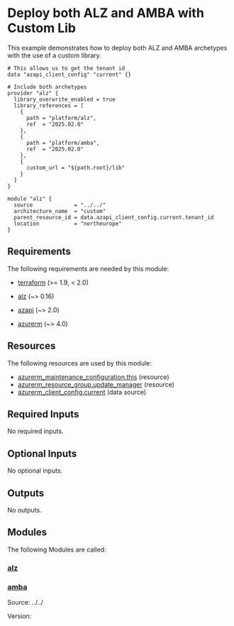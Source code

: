 <!-- BEGIN_TF_DOCS -->
# Deploy both ALZ and AMBA with Custom Lib

This example demonstrates how to deploy both ALZ and AMBA archetypes with the use of a custom library.

```hcl
# This allows us to get the tenant id
data "azapi_client_config" "current" {}

# Include both archetypes
provider "alz" {
  library_overwrite_enabled = true
  library_references = [
    {
      path = "platform/alz",
      ref  = "2025.02.0"
    },
    {
      path = "platform/amba",
      ref  = "2025.02.0"
    },
    {
      custom_url = "${path.root}/lib"
    }
  ]
}

module "alz" {
  source             = "../../"
  architecture_name  = "custom"
  parent_resource_id = data.azapi_client_config.current.tenant_id
  location           = "northeurope"
}
```

<!-- markdownlint-disable MD033 -->
## Requirements

The following requirements are needed by this module:

- <a name="requirement_terraform"></a> [terraform](#requirement\_terraform) (>= 1.9, < 2.0)

- <a name="requirement_alz"></a> [alz](#requirement\_alz) (~> 0.16)

- <a name="requirement_azapi"></a> [azapi](#requirement\_azapi) (~> 2.0)

- <a name="requirement_azurerm"></a> [azurerm](#requirement\_azurerm) (~> 4.0)

## Resources

The following resources are used by this module:

- [azurerm_maintenance_configuration.this](https://registry.terraform.io/providers/hashicorp/azurerm/latest/docs/resources/maintenance_configuration) (resource)
- [azurerm_resource_group.update_manager](https://registry.terraform.io/providers/hashicorp/azurerm/latest/docs/resources/resource_group) (resource)
- [azurerm_client_config.current](https://registry.terraform.io/providers/hashicorp/azurerm/latest/docs/data-sources/client_config) (data source)

<!-- markdownlint-disable MD013 -->
## Required Inputs

No required inputs.

## Optional Inputs

No optional inputs.

## Outputs

No outputs.

## Modules

The following Modules are called:

### <a name="module_alz"></a> [alz](#module\_alz)
### <a name="module_amba"></a> [amba](#module\_amba)

Source: ../../

Version:

<!-- END_TF_DOCS -->
